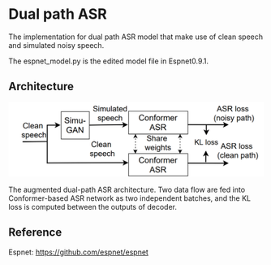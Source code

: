 #  Dual path ASR


The implementation for dual path ASR model that make use of clean speech and simulated noisy speech.

The espnet_model.py is the edited model file in Espnet0.9.1.


## Architecture

![Image text](https://github.com/chrisole/Simu-GAN/blob/main/Dual-path%20ASR/figure/dual-path.png)

The augmented dual-path ASR architecture. Two data flow are fed into Conformer-based ASR network as two independent batches, and the KL loss is computed between the outputs of decoder.

## Reference
Espnet:
https://github.com/espnet/espnet
